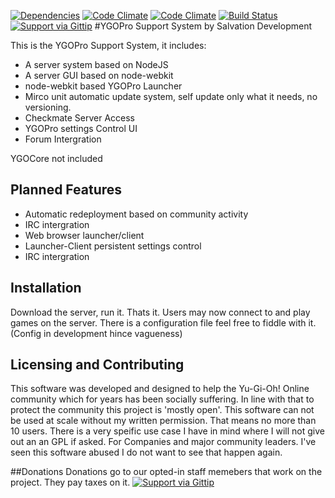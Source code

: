 [![Dependencies](https://david-dm.org/SalvationDevelopment/YGOPro-Support-System.svg)](https://david-dm.org/)
[![Code Climate](https://codeclimate.com/github/SalvationDevelopment/YGOPro-Support-System.png)](https://codeclimate.com/github/SalvationDevelopment/YGOPro-Support-System)
[![Code Climate](https://codeclimate.com/github/SalvationDevelopment/YGOPro-Support-System/coverage.png)](https://codeclimate.com/github/SalvationDevelopment/YGOPro-Support-System)
[![Build Status](https://travis-ci.org/SalvationDevelopment/YGOPro-Support-System.svg?branch=master)](https://travis-ci.org/SalvationDevelopment/YGOPro-Support-System)
[![Support via Gittip](http://img.shields.io/gittip/Zayelion.svg)](https://www.gittip.com/Zayelion/)
#YGOPro Support System
by Salvation Development

This is the YGOPro Support System, it includes:
* A server system based on NodeJS 
* A server GUI based on node-webkit
* node-webkit based YGOPro Launcher
* Mirco unit automatic update system, self update only what it needs, no versioning.
* Checkmate Server Access
* YGOPro settings Control UI
* Forum Intergration

YGOCore not included

## Planned Features
* Automatic redeployment based on community activity
* IRC intergration
* Web browser launcher/client
* Launcher-Client persistent settings control
* IRC intergration


## Installation
Download the server, run it. Thats it. Users may now connect to and play games on the server. There is a configuration file feel free to fiddle with it. (Config in development hince vagueness)

## Licensing and Contributing
This software was developed and designed to help the Yu-Gi-Oh! Online community which for years has been socially suffering. In line with that to protect the community this project is 'mostly open'. This software can not be used at scale without my written permission. That means no more than 10 users. There is a very speific use case I have in mind where I will not give out an an GPL if asked. For Companies and major community leaders. I've seen this software abused I do not want to see that happen again.

##Donations
Donations go to our opted-in staff memebers that work on the project. They pay taxes on it.
[![Support via Gittip](https://rawgithub.com/twolfson/gittip-badge/0.2.0/dist/gittip.png)](https://www.gittip.com/Zayelion/)
